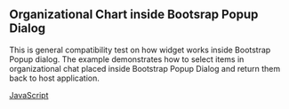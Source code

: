 ## Organizational Chart inside Bootsrap Popup Dialog

This is general compatibility test on how widget works inside Bootstrap Popup dialog. The example demonstrates how to select items in organizational chat placed inside Bootstrap Popup Dialog and return them back to host application. 

[JavaScript](javascript.controls/CasePopupDialog.html)